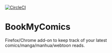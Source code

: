 [![CircleCI](https://circleci.com/gh/Joacchim/BookMyComics/tree/master.svg?style=svg&circle-token=4ff0f5dfce31b2fc7f2e8b6bc1418e13ab140fb5)](https://circleci.com/gh/Joacchim/BookMyComics/tree/master)

# BookMyComics
Firefox/Chrome add-on to keep track of your latest comics/manga/manhua/webtoon reads.
